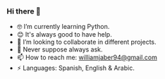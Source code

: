 ### Hi there 👋

<!--
**WilliamJaber/WilliamJaber** is a ✨ _special_ ✨ repository because its `README.md` (this file) appears on your GitHub profile.

<!-- Here are some ideas to get you started: -->

- 🤓 I’m currently learning Python.
- 😊 It's always good to have help.
- 🤝 I’m looking to collaborate in different projects.
- 💬 Never suppose always ask.
- 📫 How to reach me: williamjaber94@gmail.com
- ⚡ Languages: Spanish, English & Arabic.
